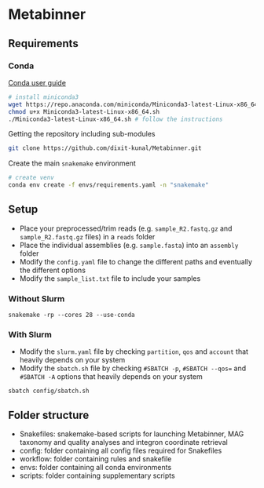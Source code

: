 # Metabinner

## Requirements

### Conda

[Conda user guide](https://docs.conda.io/projects/conda/en/latest/user-guide/index.html)

```bash
# install miniconda3
wget https://repo.anaconda.com/miniconda/Miniconda3-latest-Linux-x86_64.sh
chmod u+x Miniconda3-latest-Linux-x86_64.sh
./Miniconda3-latest-Linux-x86_64.sh # follow the instructions
```

Getting the repository including sub-modules
```bash
git clone https://github.com/dixit-kunal/Metabinner.git
```

Create the main `snakemake` environment

```bash
# create venv
conda env create -f envs/requirements.yaml -n "snakemake"
```

## Setup

* Place your preprocessed/trim reads (e.g. `sample_R2.fastq.gz` and `sample_R2.fastq.gz` files) in a `reads` folder
* Place the individual assemblies (e.g. `sample.fasta`) into an `assembly` folder
* Modify the `config.yaml` file to change the different paths and eventually the different options
* Modify the `sample_list.txt` file to include your samples

### Without Slurm

`snakemake -rp --cores 28 --use-conda`

### With Slurm

* Modify the `slurm.yaml` file by checking `partition`, `qos` and `account` that heavily depends on your system
* Modify the `sbatch.sh` file by checking `#SBATCH -p`, `#SBATCH --qos=` and `#SBATCH -A` options that heavily depends on your system

`sbatch config/sbatch.sh`


## Folder structure
- Snakefiles: snakemake-based scripts for launching Metabinner, MAG taxonomy and quality analyses and integron coordinate retrieval 
- config: folder containing all config files required for Snakefiles
- workflow: folder containing rules and snakefile
- envs: folder containing all conda environments
- scripts: folder containing supplementary scripts
